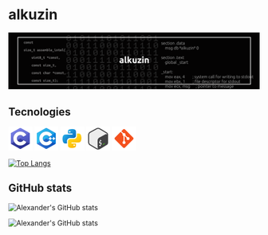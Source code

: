 # alkuzin
<img src="images/profile_banner.png">

## Tecnologies
<a href="https://www.iso.org/standard/74528.html" title="C"><img height="48" width="48" src="icons/c.png" /></a>
<a href="https://isocpp.org/" title="C++"><img height="48" width="48" src="icons/cpp.png" /></a>
<a href="https://python.org/" title="Python"><img height="48" width="48" src="icons/python.png" /></a>
<a href="https://www.gnu.org/software/bash/" title="Bash"><img height="48" width="48" src="icons/bash.png" /></a>
<a href="https://git-scm.com/" title="Git"><img height="48" width="48" src="icons/git.png" /></a>

[![Top Langs](https://github-readme-stats.vercel.app/api/top-langs/?username=alkuzin&layout=donut&theme=holi)](https://github.com/anuraghazra/github-readme-stats)

## GitHub stats

![Alexander's GitHub stats](https://github-readme-stats.vercel.app/api?username=alkuzin&show_icons=true&theme=holi)

![Alexander's GitHub stats](https://github-readme-streak-stats.herokuapp.com/?user=alkuzin&show_icons=true&locale=en&layout=compact&hide_border=false&theme=github-dark-blue)